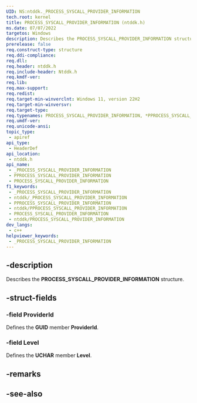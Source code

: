 ```yaml
---
UID: NS:ntddk._PROCESS_SYSCALL_PROVIDER_INFORMATION
tech.root: kernel
title: PROCESS_SYSCALL_PROVIDER_INFORMATION (ntddk.h)
ms.date: 07/07/2022
targetos: Windows
description: Describes the PROCESS_SYSCALL_PROVIDER_INFORMATION structure.
prerelease: false
req.construct-type: structure
req.ddi-compliance: 
req.dll: 
req.header: ntddk.h
req.include-header: Ntddk.h
req.kmdf-ver: 
req.lib: 
req.max-support: 
req.redist: 
req.target-min-winverclnt: Windows 11, version 22H2
req.target-min-winversvr: 
req.target-type: 
req.typenames: PROCESS_SYSCALL_PROVIDER_INFORMATION, *PPROCESS_SYSCALL_PROVIDER_INFORMATION
req.umdf-ver: 
req.unicode-ansi: 
topic_type:
 - apiref
api_type:
 - HeaderDef
api_location:
 - ntddk.h
api_name:
 - _PROCESS_SYSCALL_PROVIDER_INFORMATION
 - PPROCESS_SYSCALL_PROVIDER_INFORMATION
 - PROCESS_SYSCALL_PROVIDER_INFORMATION
f1_keywords:
 - _PROCESS_SYSCALL_PROVIDER_INFORMATION
 - ntddk/_PROCESS_SYSCALL_PROVIDER_INFORMATION
 - PPROCESS_SYSCALL_PROVIDER_INFORMATION
 - ntddk/PPROCESS_SYSCALL_PROVIDER_INFORMATION
 - PROCESS_SYSCALL_PROVIDER_INFORMATION
 - ntddk/PROCESS_SYSCALL_PROVIDER_INFORMATION
dev_langs:
 - c++
helpviewer_keywords:
 - _PROCESS_SYSCALL_PROVIDER_INFORMATION
---
```


## -description

Describes the **PROCESS_SYSCALL_PROVIDER_INFORMATION** structure.

## -struct-fields

### -field ProviderId

Defines the **GUID** member **ProviderId**.

### -field Level

Defines the **UCHAR** member **Level**.

## -remarks

## -see-also
